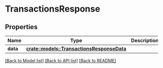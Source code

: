 # TransactionsResponse

## Properties

Name | Type | Description | Notes
------------ | ------------- | ------------- | -------------
**data** | [**crate::models::TransactionsResponseData**](TransactionsResponse_data.md) |  | 

[[Back to Model list]](../README.md#documentation-for-models) [[Back to API list]](../README.md#documentation-for-api-endpoints) [[Back to README]](../README.md)


